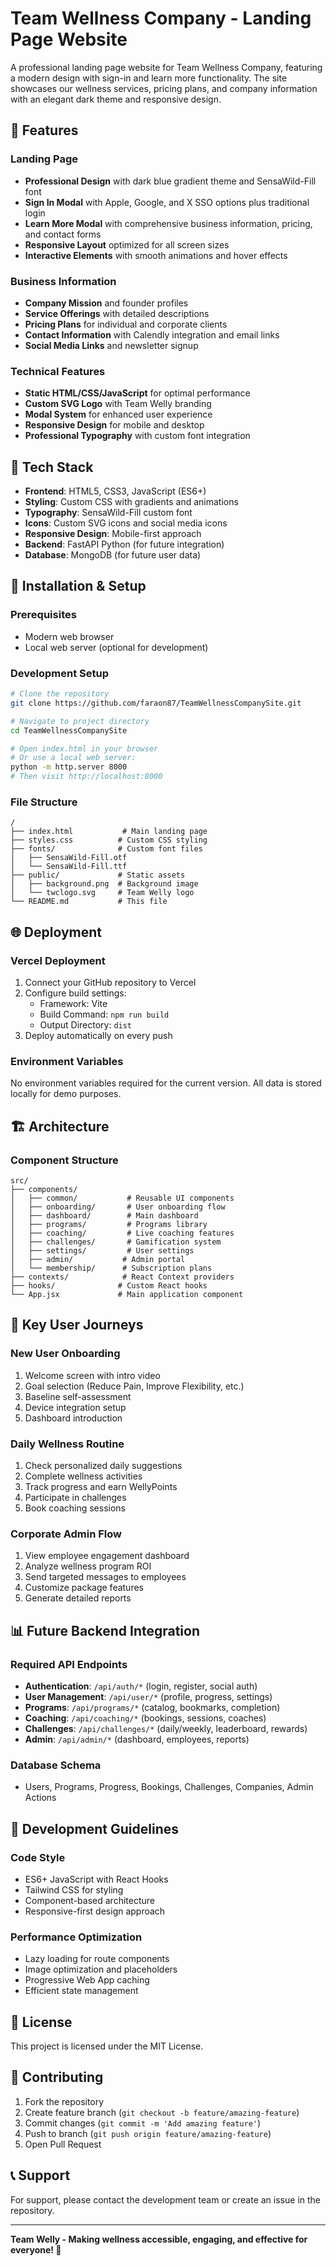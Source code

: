 # Team Wellness Company - Landing Page Website

A professional landing page website for Team Wellness Company, featuring a modern design with sign-in and learn more functionality. The site showcases our wellness services, pricing plans, and company information with an elegant dark theme and responsive design.

## 🌟 Features

### Landing Page
- **Professional Design** with dark blue gradient theme and SensaWild-Fill font
- **Sign In Modal** with Apple, Google, and X SSO options plus traditional login
- **Learn More Modal** with comprehensive business information, pricing, and contact forms
- **Responsive Layout** optimized for all screen sizes
- **Interactive Elements** with smooth animations and hover effects

### Business Information
- **Company Mission** and founder profiles
- **Service Offerings** with detailed descriptions
- **Pricing Plans** for individual and corporate clients
- **Contact Information** with Calendly integration and email links
- **Social Media Links** and newsletter signup

### Technical Features
- **Static HTML/CSS/JavaScript** for optimal performance
- **Custom SVG Logo** with Team Welly branding
- **Modal System** for enhanced user experience
- **Responsive Design** for mobile and desktop
- **Professional Typography** with custom font integration

## 🚀 Tech Stack

- **Frontend**: HTML5, CSS3, JavaScript (ES6+)
- **Styling**: Custom CSS with gradients and animations
- **Typography**: SensaWild-Fill custom font
- **Icons**: Custom SVG icons and social media icons
- **Responsive Design**: Mobile-first approach
- **Backend**: FastAPI Python (for future integration)
- **Database**: MongoDB (for future user data)

## 📱 Installation & Setup

### Prerequisites
- Modern web browser
- Local web server (optional for development)

### Development Setup
```bash
# Clone the repository
git clone https://github.com/faraon87/TeamWellnessCompanySite.git

# Navigate to project directory
cd TeamWellnessCompanySite

# Open index.html in your browser
# Or use a local web server:
python -m http.server 8000
# Then visit http://localhost:8000
```

### File Structure
```
/
├── index.html           # Main landing page
├── styles.css          # Custom CSS styling
├── fonts/              # Custom font files
│   ├── SensaWild-Fill.otf
│   └── SensaWild-Fill.ttf
├── public/             # Static assets
│   ├── background.png  # Background image
│   └── twclogo.svg     # Team Welly logo
└── README.md           # This file
```

## 🌐 Deployment

### Vercel Deployment
1. Connect your GitHub repository to Vercel
2. Configure build settings:
   - Framework: Vite
   - Build Command: `npm run build`
   - Output Directory: `dist`
3. Deploy automatically on every push

### Environment Variables
No environment variables required for the current version. All data is stored locally for demo purposes.

## 🏗️ Architecture

### Component Structure
```
src/
├── components/
│   ├── common/           # Reusable UI components
│   ├── onboarding/       # User onboarding flow
│   ├── dashboard/        # Main dashboard
│   ├── programs/         # Programs library
│   ├── coaching/         # Live coaching features
│   ├── challenges/       # Gamification system
│   ├── settings/         # User settings
│   ├── admin/           # Admin portal
│   └── membership/      # Subscription plans
├── contexts/            # React Context providers
├── hooks/              # Custom React hooks
└── App.jsx             # Main application component
```

## 🎯 Key User Journeys

### New User Onboarding
1. Welcome screen with intro video
2. Goal selection (Reduce Pain, Improve Flexibility, etc.)
3. Baseline self-assessment
4. Device integration setup
5. Dashboard introduction

### Daily Wellness Routine
1. Check personalized daily suggestions
2. Complete wellness activities
3. Track progress and earn WellyPoints
4. Participate in challenges
5. Book coaching sessions

### Corporate Admin Flow
1. View employee engagement dashboard
2. Analyze wellness program ROI
3. Send targeted messages to employees
4. Customize package features
5. Generate detailed reports

## 📊 Future Backend Integration

### Required API Endpoints
- **Authentication**: `/api/auth/*` (login, register, social auth)
- **User Management**: `/api/user/*` (profile, progress, settings)
- **Programs**: `/api/programs/*` (catalog, bookmarks, completion)
- **Coaching**: `/api/coaching/*` (bookings, sessions, coaches)
- **Challenges**: `/api/challenges/*` (daily/weekly, leaderboard, rewards)
- **Admin**: `/api/admin/*` (dashboard, employees, reports)

### Database Schema
- Users, Programs, Progress, Bookings, Challenges, Companies, Admin Actions

## 🔧 Development Guidelines

### Code Style
- ES6+ JavaScript with React Hooks
- Tailwind CSS for styling
- Component-based architecture
- Responsive-first design approach

### Performance Optimization
- Lazy loading for route components
- Image optimization and placeholders
- Progressive Web App caching
- Efficient state management

## 📄 License

This project is licensed under the MIT License.

## 🤝 Contributing

1. Fork the repository
2. Create feature branch (`git checkout -b feature/amazing-feature`)
3. Commit changes (`git commit -m 'Add amazing feature'`)
4. Push to branch (`git push origin feature/amazing-feature`)
5. Open Pull Request

## 📞 Support

For support, please contact the development team or create an issue in the repository.

---

**Team Welly - Making wellness accessible, engaging, and effective for everyone! 🌱**
